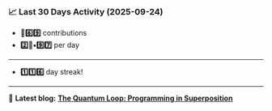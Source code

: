 <!--START_STATS-->
### 📈 Last 30 Days Activity (2025-09-24)  
- **🎱6️⃣9️⃣** contributions  
- **2️⃣🎱•9️⃣7️⃣** per day
---
- **1️⃣1️⃣6️⃣** day streak!
---
📝 **Latest blog:** [**The Quantum Loop: Programming in Superposition**](https://andriak.com/blog/quantum-loop)
<!--END_STATS-->
